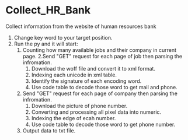 # Collect_HR_Bank
Collect information from the website of human resources bank

1. Change key word to your target position.
2. Run the py and it will start:
   1. Counting how many available jobs and their company in current page.
   2.Send "GET" request for each page of job then parsing the infromation.
      1. Download the woff file and convert it to xml format.
      2. Indexing each unicode in xml table.
      3. Identify the signature of each encoding word.
      4. Use code table to decode those word to get mail and phone.
   3. Send "GET" request for each page of company then parsing the infromation.
      1. Download the picture of phone number.
      2. Converting and processing all pixel data into numeric.
      3. Indexing the edge of ecah number.
      4. Use code table to decode those word to get phone number.
   4. Output data to txt file.
